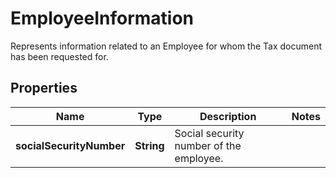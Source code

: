 

# EmployeeInformation

Represents information related to an Employee for whom the Tax document has been requested for.

## Properties

| Name | Type | Description | Notes |
|------------ | ------------- | ------------- | -------------|
|**socialSecurityNumber** | **String** | Social security number of the employee. |  |



